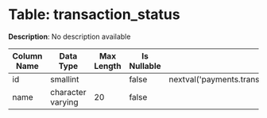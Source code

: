 # Table: transaction_status

**Description**: No description available

| Column Name | Data Type | Max Length | Is Nullable | Default | Primary Key | Foreign Key |
|-------------|-----------|------------|-------------|---------|-------------|-------------|
| id | smallint |  | false | nextval('payments.transaction_status_id_seq'::regclass) | transaction_status | transaction_status |
| name | character varying | 20 | false |  |  |  |
